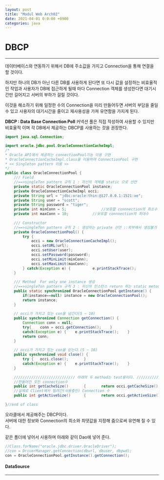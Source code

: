 ```yaml
---
layout: post
title: "Modul Web Arch02"
date: 2021-04-01 0:0:00 +0900
categories: java
---
```

# DBCP
---
데이터베이스와 연동하기 위해서 DB에 주소값을 가지고 Connection을 통해 연결을 할 것이다.

하지만 하나의 DB가 아닌 다른 DB를 사용하게 된다면 또 다시 값을 설정하는 비효율적인 작업과 사용자가 DB에 접근하게 될때 마다 Connection 객체를 생성한다면 대기시간만 길어지고 서버의 부하가 걸릴 것이다.

이것을 해소하기 위해 일정한 수의 Connection을 미리 만들어두면 서버의 부담을 줄일 수 있고 사용자의 대기시간을 줄이고 재사용성을 가져 유연함을 가지게 된다.  

**DBCP : Data Base Connection Poll**
커넥션 풀은 직접 작성하여 사용할 수 있지만 비효율적 이며 각 DB에서 제공하는 DBCP를 사용하는 것을 권장한다.  

```java
import java.sql.Connection;

import oracle.jdbc.pool.OracleConnectionCacheImpl;
/*
* Oracle API에서 제공하는 connectionPool기능 이용 구현 
* OracleConnectionCacheImpl.class을 이용하여 ConnectionPool 구현
* << Singleton pattern 이용 >>
*/
public class OracleConnectionPool {
	/// Field
	//==>singleTon pattern 규칙 1 : 자신의 객체를 static 으로 선언
	private static OracleConnectionPool instance;
	private OracleConnectionCacheImpl occi;
	private String url = "jdbc:oracle:thin:@127.0.0.1:1521:xe";
	private String user = "scott";
	private String password = "tiger";
	private int minConn = 5;				//보유할 connnection의 최소수
	private int maxConn = 10;			//보유할 connnection의 최대수
	
	/// Constructor
	//==>singleTon pattern 규칙 2 : 생성자는 private 선언 ::외부에서 생성불가
	private OracleConnectionPool() {
		try {
			occi = new OracleConnectionCacheImpl();
			occi.setURL(url);
			occi.setUser(user);
			occi.setPassword(password);
			occi.setMinLimit(minConn);
			occi.setMaxLimit(maxConn);
		} catch(Exception e) {			e.printStackTrace();			}	
	}
	
	/// Method  For only one instance 생성
	//==>singleTon pattern 규칙 3 : 자신의 인스턴스 return 하는 static metod
	public static synchronized OracleConnectionPool getInstance() {		
		if(instance==null) instance = new OracleConnectionPool();		
		return instance;
	}
	
	// occi가 가지고 있는 con을 넘긴다(5 ~ 10)
	public synchronized Connection getConnection() {
		Connection conn = null;
		try{	conn = occi.getConnection();	}
		catch(Exception e) {	e.printStackTrace();	}
		return conn;
	}
	
	// occi가 가지고 있는 con을 닫는다.(5 ~ 10)
	public synchronized void close() {
		try {	occi.close();		}
		catch(Exception e) {	e.printStackTrace();	}
	}
	
	//////////////////////////// 아래의 두 method는 test용이다. //////////////////
	//만들어진 모든 connection수
	public int getCacheSize()		{		return occi.getCacheSize();	 	}
	//실제로 Client에서 빌려간(사용중인) Connection 수	
	public int getActiveSize()		{		return occi.getActiveSize();		}
	
}//end of class
```
오라클에서 제공해주는 DBCP이다.   
서버에 대한 정보와 Connection의 최소와 최댓값을 지정해 줌으로써 유연해 질 수 있다. 

같은 폴더에 넣어서 사용하며 아래와 같이 Dao에 넣어 준다.  
```java
//Class.forName("oracle.jdbc.driver.OracleDriver");
//con = DriverManager.getConnection(dburl, dbuser, dbpwd);
con = OracleConnectionPool.getInstance().getConnection();
```

#### DataSource
---



